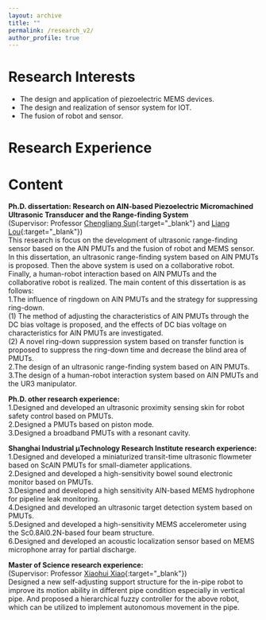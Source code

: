 ```yaml
---
layout: archive
title: ""
permalink: /research_v2/
author_profile: true
---
```


# Research Interests
* The design and application of piezoelectric MEMS devices.
* The design and realization of sensor system for IOT.
* The fusion of robot and sensor.

# Research Experience

# Content
**Ph.D. dissertation: Research on AlN-based Piezoelectric Micromachined Ultrasonic Transducer and the Range-finding System**<br/>
 (Supervisor: Professor [Chengliang Sun](https://technology.whu.edu.cn/info/1015/1882.htm){:target="_blank"} and [Liang Lou](https://sme.shu.edu.cn/info/1028/1220.htm){:target="_blank"})<br/>
This research is focus on the development of ultrasonic range-finding sensor based on the AlN PMUTs and the fusion of robot and MEMS sensor. In this dissertation, an ultrasonic range-finding system based on AlN PMUTs is proposed. Then the above system is used on a collaborative robot. Finally, a human-robot interaction based on AlN PMUTs and the collaborative robot is realized. The main content of this dissertation is as follows:<br/>
1.The influence of ringdown on AlN PMUTs and the strategy for suppressing ring-down.<br/>
(1) The method of adjusting the characteristics of AlN PMUTs through the DC bias voltage is proposed, and the effects of DC bias voltage on characteristics for AlN PMUTs are investigated.<br/>
(2) A novel ring-down suppression system based on transfer function is proposed to suppress the ring-down time and decrease the blind area of PMUTs.<br/>
2.The design of an ultrasonic range-finding system based on AlN PMUTs.<br/>
3.The design of a human-robot interaction system based on AlN PMUTs and the UR3 manipulator.<br/>

**Ph.D. other research experience:**<br/>
1.Designed and developed an ultrasonic proximity sensing skin for robot safety control based on PMUTs.<br/>
2.Designed a PMUTs based on piston mode.<br/>
3.Designed a broadband PMUTs with a resonant cavity.<br/>


**Shanghai Industrial μTechnology Research Institute research experience:**<br/>
1.Designed and developed a miniaturized transit-time ultrasonic flowmeter based on ScAlN PMUTs for small-diameter applications.<br/>
2.Designed and developed a high-sensitivity bowel sound electronic monitor based on PMUTs.<br/>
3.Designed and developed a high sensitivity AlN-based MEMS hydrophone for pipeline leak monitoring.<br/>
4.Designed and developed an ultrasonic target detection system based on PMUTs.<br/>
5.Designed and developed a high-sensitivity MEMS accelerometer using the Sc0.8Al0.2N-based four beam structure.<br/>
6.Designed and developed an acoustic localization sensor based on MEMS microphone array for partial discharge.<br/>

**Master of Science research experience:**<br/>
(Supervisor: Professor [Xiaohui Xiao](https://pmc.whu.edu.cn/info/1017/13524.htm){:target="_blank"})<br/>
Designed a new self-adjusting support structure for the in-pipe robot to improve its motion ability in different pipe condition especially in vertical pipe. And proposed a hierarchical fuzzy controller for the above robot, which can be utilized to implement autonomous movement in the pipe.<br/>
